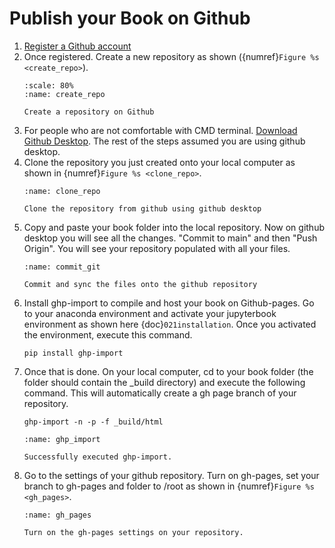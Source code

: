 # Publish your Book on Github

1. [Register a Github account](github.com)
2. Once registered. Create a new repository as shown ({numref}`Figure %s <create_repo>`).
    ```{figure} /_static/steps/create_repo.png
    :scale: 80%
    :name: create_repo

    Create a repository on Github
    ```
3. For people who are not comfortable with CMD terminal. [Download Github Desktop](https://desktop.github.com/). The rest of the steps assumed you are using github desktop.
4. Clone the repository you just created onto your local computer as shown in {numref}`Figure %s <clone_repo>`.
    ```{figure} /_static/steps/clone_repo.png
    :name: clone_repo

    Clone the repository from github using github desktop
    ```
5. Copy and paste your book folder into the local repository. Now on github desktop you will see all the changes. "Commit to main" and then "Push Origin". You will see your repository populated with all your files.
    ```{figure} /_static/steps/commit_git.png
    :name: commit_git

    Commit and sync the files onto the github repository
    ```
6. Install ghp-import to compile and host your book on Github-pages. Go to your anaconda environment and activate your jupyterbook environment as shown here {doc}`021installation`. Once you activated the environment, execute this command.
    ```
    pip install ghp-import
    ```
7. Once that is done. On your local computer, cd to your book folder (the folder should contain the _build directory) and execute the following command. This will automatically create a gh page branch of your repository.
    ```
    ghp-import -n -p -f _build/html
    ```
    ```{figure} /_static/steps/ghp_import.png
    :name: ghp_import

    Successfully executed ghp-import.
    ```
8. Go to the settings of your github repository. Turn on gh-pages, set your branch to gh-pages and folder to /root as shown in {numref}`Figure %s <gh_pages>`.
    ```{figure} /_static/steps/gh_pages.png
    :name: gh_pages

    Turn on the gh-pages settings on your repository.
    ```
